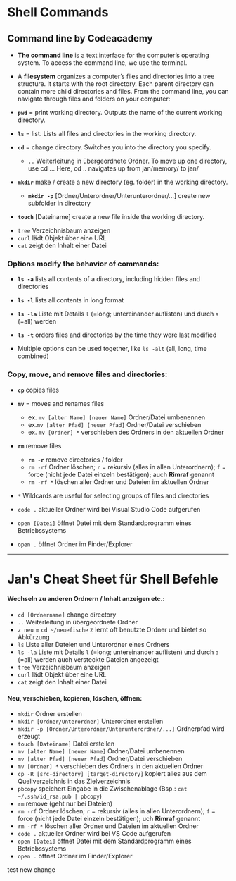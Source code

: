 # Shell Commands 

## Command line by Codeacademy

+   **The command line** is a text interface for the computer’s operating system. To access the command line, we use the terminal.

*   A **filesystem** organizes a computer’s files and directories into a tree structure. It starts with the root directory. Each parent directory can contain more child directories and files.
From the command line, you can navigate through files and folders on your computer:

*   **`pwd`** = print working directory. Outputs the name of the current working directory.

*   **`ls`** = list. Lists all files and directories in the working directory.

*   **`cd`** = change directory. Switches you into the directory you specify.

    *    `..` Weiterleitung in übergeordnete Ordner. To move up one directory, use cd ... Here, cd .. navigates up from jan/memory/ to jan/

*   **`mkdir`** make / create a new directory (eg. folder) in the working directory.

    * **`mkdir -p`** [Ordner/Unterordner/Unterunterordner/...] create new subfolder in directory

* **`touch`** [Dateiname] create a new file inside the working directory.

- `tree` Verzeichnisbaum anzeigen
- `curl` lädt Objekt über eine URL
- `cat` zeigt den Inhalt einer Datei


### Options modify the behavior of commands:

*   **`ls -a`** lists **a**ll contents of a directory, including hidden files and directories

*   **`ls -l`** lists all contents in long format

*   **`ls -la`** Liste mit Details `l` (=long; untereinander auflisten) und durch `a` (=all) werden

*   **`ls -t`** orders files and directories by the time they were last modified

*   Multiple options can be used together, like `ls -alt` (all, long, time combined)

### Copy, move, and remove files and directories:

* **`cp`** copies files
* **`mv`** = moves and renames files
  - ex. `mv [alter Name] [neuer Name]` Ordner/Datei umbenennen
  - ex.`mv [alter Pfad] [neuer Pfad]` Ordner/Datei verschieben
  - ex. `mv [Ordner] *` verschieben des Ordners in den aktuellen Ordner

* **`rm`** remove files
  - **`rm -r`** remove directories / folder
  - `rm -rf` Ordner löschen; `r` = rekursiv (alles in allen Unterordnern); `f` = force (nicht jede Datei einzeln bestätigen); auch **Rimraf** genannt
  - `rm -rf *` löschen aller Ordner und Dateien im aktuellen Ordner

-  `*` Wildcards are useful for selecting groups of files and directories

- `code .` aktueller Ordner wird bei Visual Studio Code aufgerufen
- `open [Datei]` öffnet Datei mit dem Standardprogramm eines Betriebssystems
- `open .` öffnet Ordner im Finder/Explorer
______


# Jan's Cheat Sheet für **Shell Befehle**

#### Wechseln zu anderen Ordnern / Inhalt anzeigen etc.:

- `cd [Ordnername]` change directory
- `..` Weiterleitung in übergeordnete Ordner
- `z neu` = `cd ~/neuefische` z lernt oft benutzte Ordner und bietet so Abkürzung
- `ls` Liste aller Dateien und Unterordner eines Ordners
- `ls -la` Liste mit Details `l` (=long; untereinander auflisten) und durch `a` (=all) werden auch versteckte Dateien angezeigt
- `tree` Verzeichnisbaum anzeigen
- `curl` lädt Objekt über eine URL
- `cat` zeigt den Inhalt einer Datei

#### Neu, verschieben, kopieren, löschen, öffnen:

- `mkdir` Ordner erstellen
- `mkdir [Ordner/Unterordner]` Unterordner erstellen
- `mkdir -p [Ordner/Unterordner/Unterunterordner/...]` Ordnerpfad wird erzeugt
- `touch [Dateiname]` Datei erstellen
- `mv [alter Name] [neuer Name]` Ordner/Datei umbenennen
- `mv [alter Pfad] [neuer Pfad]` Ordner/Datei verschieben
- `mv [Ordner] *` verschieben des Ordners in den aktuellen Ordner
- `cp -R [src-directory] [target-directory]` kopiert alles aus dem Quellverzeichnis in das Zielverzeichnis
- `pbcopy` speichert Eingabe in die Zwischenablage (Bsp.: `cat ~/.ssh/id_rsa.pub | pbcopy`)
- `rm` remove (geht nur bei Dateien)
- `rm -rf` Ordner löschen; `r` = rekursiv (alles in allen Unterordnern); `f` = force (nicht jede Datei einzeln bestätigen); uch **Rimraf** genannt
- `rm -rf *` löschen aller Ordner und Dateien im aktuellen Ordner
- `code .` aktueller Ordner wird bei VS Code aufgerufen
- `open [Datei]` öffnet Datei mit dem Standardprogramm eines Betriebssystems
- `open .` öffnet Ordner im Finder/Explorer

test new change
